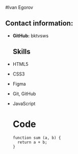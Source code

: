 #Ivan Egorov


## Contact information:

- __GitHub:__ bktvsws

  ## Skills
- HTML5
- CSS3
- Figma
- Git, GitHub
- JavaScript

  # Code
  ```
  function sum (a, b) {
    return a + b;
  }
  ```
